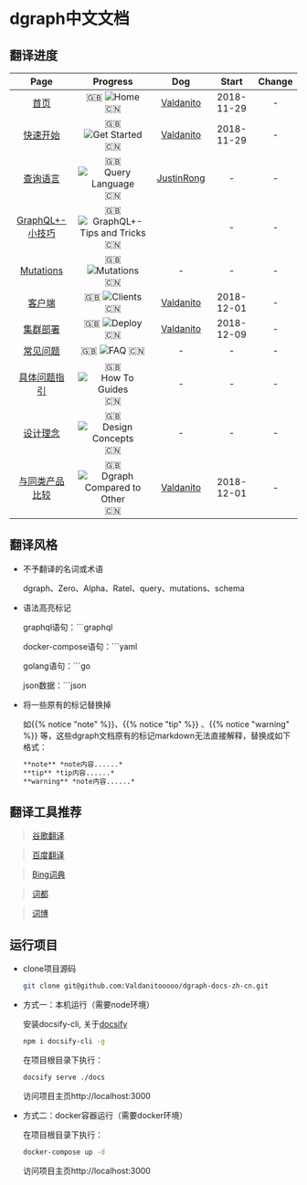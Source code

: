 # dgraph中文文档

## 翻译进度

| Page   |   Progress   | Dog  | Start |  Change    |
| :-----------------: | :-------------: | :-----------: | :------: |  :--------:  |
| [首页](https://github.com/Valdanitooooo/dgraph-docs-zh-cn/blob/master/docs/home/index.md)      | :uk: ![Home](http://progressed.io/bar/100) :cn: | [Valdanito](https://github.com/Valdanitooooo)  | 2018-11-29      |       -       |
| [快速开始](https://github.com/Valdanitooooo/dgraph-docs-zh-cn/blob/master/docs/get-started/index.md) |:uk: ![Get Started](http://progressed.io/bar/100) :cn: | [Valdanito](https://github.com/Valdanitooooo)   |  2018-11-29   | -         |
| [查询语言](https://github.com/Valdanitooooo/dgraph-docs-zh-cn/blob/master/docs/query-language/index.md)  |:uk: ![Query Language](http://progressed.io/bar/10) :cn:  | [JustinRong](https://github.com/JustinRong)   | - | - |
| [GraphQL+- 小技巧](https://github.com/Valdanitooooo/dgraph-docs-zh-cn/blob/master/docs/tips/index.md)      |:uk: ![GraphQL+- Tips and Tricks](http://progressed.io/bar/0) :cn:  |    | -   |      -        |
| [Mutations](https://github.com/Valdanitooooo/dgraph-docs-zh-cn/blob/master/docs/mutations/index.md)      |:uk: ![Mutations](http://progressed.io/bar/0) :cn:  | -       | -   |      -        |
| [客户端](https://github.com/Valdanitooooo/dgraph-docs-zh-cn/blob/master/docs/clients/index.md)   |:uk: ![Clients](http://progressed.io/bar/100) :cn:  | [Valdanito](https://github.com/Valdanitooooo)  | 2018-12-01 |      -        |
| [集群部署](https://github.com/Valdanitooooo/dgraph-docs-zh-cn/blob/master/docs/deploy/index.md)                  |:uk: ![Deploy](http://progressed.io/bar/13) :cn:   | [Valdanito](https://github.com/Valdanitooooo)  | 2018-12-09   |      -        |
| [常见问题](https://github.com/Valdanitooooo/dgraph-docs-zh-cn/blob/master/docs/faq/index.md)                  |:uk: ![FAQ](http://progressed.io/bar/0) :cn:  | - | -      |      -        |
| [具体问题指引](https://github.com/Valdanitooooo/dgraph-docs-zh-cn/blob/master/docs/howto/index.md)    |:uk: ![How To Guides](http://progressed.io/bar/0) :cn:  | -       | -      |      -        |
| [设计理念](https://github.com/Valdanitooooo/dgraph-docs-zh-cn/blob/master/docs/design-concepts/index.md)        |:uk: ![Design Concepts](http://progressed.io/bar/0) :cn: | -   | -      | -         |
| [与同类产品比较](https://github.com/Valdanitooooo/dgraph-docs-zh-cn/blob/master/docs/dgraph-compared-to-other-databases/index.md) |:uk: ![Dgraph Compared to Other](http://progressed.io/bar/100) :cn: | [Valdanito](https://github.com/Valdanitooooo)     | 2018-12-01     | -         |

## 翻译风格

- 不予翻译的名词或术语

    dgraph、Zero、Alpha、Ratel、query、mutations、schema

- 语法高亮标记

    graphql语句：```graphql

    docker-compose语句：```yaml

    golang语句：```go

    json数据：```json

- 将一些原有的标记替换掉

    如{{% notice "note" %}}、{{% notice "tip" %}} 、{{% notice "warning" %}} 等，这些dgraph文档原有的标记markdown无法直接解释，替换成如下格式：

    ```html
    **note** *note内容......*
    **tip** *tip内容......*
    **warning** *note内容......*
    ```

## 翻译工具推荐

>[谷歌翻译](https://translate.google.com)

>[百度翻译](https://fanyi.baidu.com/translate)

>[Bing词典](http://cn.bing.com/dict/)

>[词都](http://www.dictall.com/)

>[词博](http://www.cibo.cn/)

## 运行项目

- clone项目源码

    ```bash
    git clone git@github.com:Valdanitooooo/dgraph-docs-zh-cn.git
    ```

- 方式一：本机运行（需要node环境）
  
    安装docsify-cli, 关于[docsify](https://docsify.js.org)

    ```bash
    npm i docsify-cli -g
    ```

    在项目根目录下执行：

    ```bash
    docsify serve ./docs
    ```

    访问项目主页http://localhost:3000

- 方式二：docker容器运行（需要docker环境）
  
    在项目根目录下执行：

    ```bash
    docker-compose up -d
    ```

    访问项目主页http://localhost:3000
